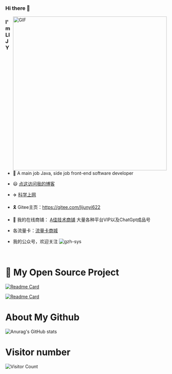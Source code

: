 ### Hi there 👋
<img align="right" top='60' alt="GIF" src="https://s3.bmp.ovh/imgs/2023/03/17/2311d950a4bba6fd.gif" width="480"/>

### I'm LI JY

<br/>

- 🍒 A main job Java, side job front-end software developer

- 😃 [点这访问我的博客](https://www.baidu.com)

- ✈️ [科学上网](https://sockboom.love/auth/register?affid=243907)

- 🎗️ Gitee主页：https://gitee.com/lijunyi622
- 🧱 我的在线商铺： [A佳技术商铺](https://agood.huoyuan.cf/a/b/c/) 大量各种平台VIP以及ChatGpt成品号
- 各流量卡：[流量卡商城](https://sourl.cn/tNHdry)
- 我的公众号，欢迎关注
![gzh-sys](https://github.com/LiJunYi2/LiJunYi2/assets/40384503/eb30ebe2-e00f-44b8-b2db-56b5ca9356ef)


<br/>

# 🔎 My Open Source Project

[![Readme Card](https://github-readme-stats.vercel.app/api/pin/?username=LiJunYi2&repo=navicat-keygen-16V&theme=transparent)](https://github.com/LiJunYi2/navicat-keygen-16V)

[![Readme Card](https://github-readme-stats.vercel.app/api/pin/?username=LiJunYi2&repo=log-tracing-spring-boot&theme=transparent)](https://github.com/LiJunYi2/log-tracing-spring-boot)

# About My Github
![Anurag's GitHub stats](https://github-readme-stats.vercel.app/api?username=LiJunYi2&show_icons=true&theme=flag-india&hide=contribs,prs)

# Visitor number
![Visitor Count](https://profile-counter.glitch.me/yapuwang/count.svg)

